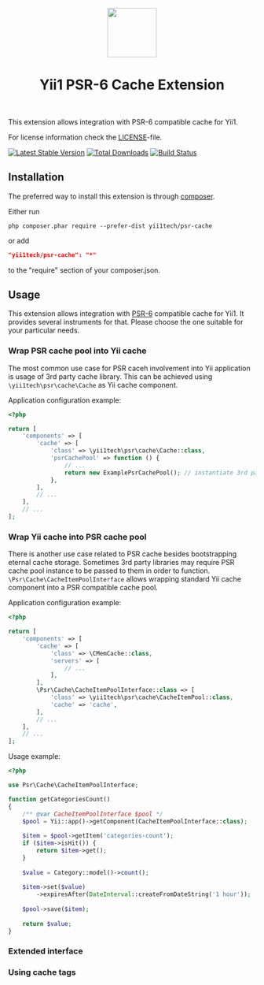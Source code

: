 <p align="center">
    <a href="https://github.com/yii1tech" target="_blank">
        <img src="https://avatars.githubusercontent.com/u/134691944" height="100px">
    </a>
    <h1 align="center">Yii1 PSR-6 Cache Extension</h1>
    <br>
</p>

This extension allows integration with PSR-6 compatible cache for Yii1.

For license information check the [LICENSE](LICENSE.md)-file.

[![Latest Stable Version](https://img.shields.io/packagist/v/yii1tech/psr-cache.svg)](https://packagist.org/packages/yii1tech/psr-cache)
[![Total Downloads](https://img.shields.io/packagist/dt/yii1tech/psr-cache.svg)](https://packagist.org/packages/yii1tech/psr-cache)
[![Build Status](https://github.com/yii1tech/psr-cache/workflows/build/badge.svg)](https://github.com/yii1tech/psr-cache/actions)


Installation
------------

The preferred way to install this extension is through [composer](http://getcomposer.org/download/).

Either run

```
php composer.phar require --prefer-dist yii1tech/psr-cache
```

or add

```json
"yii1tech/psr-cache": "*"
```

to the "require" section of your composer.json.


Usage
-----

This extension allows integration with [PSR-6](https://www.php-fig.org/psr/psr-6/) compatible cache for Yii1.
It provides several instruments for that. Please choose the one suitable for your particular needs.


### Wrap PSR cache pool into Yii cache <span id="wrap-psr-cache-pool-into-yii-cache"></span>

The most common use case for PSR caceh involvement into Yii application is usage of 3rd party cache library.
This can be achieved using `\yii1tech\psr\cache\Cache` as Yii cache component.

Application configuration example:

```php
<?php

return [
    'components' => [
        'cache' => [
            'class' => \yii1tech\psr\cache\Cache::class,
            'psrCachePool' => function () {
                // ...
                return new ExamplePsrCachePool(); // instantiate 3rd party cache library
            },
        ],
        // ...
    ],
    // ...
];
```


### Wrap Yii cache into PSR cache pool <span id="wrap-yii-cache-into-psr-cache-pool"></span>

There is another use case related to PSR cache besides bootstrapping eternal cache storage.
Sometimes 3rd party libraries may require PSR cache pool instance to be passed to them in order to function.
`\Psr\Cache\CacheItemPoolInterface` allows wrapping standard Yii cache component into a PSR compatible cache pool.

Application configuration example:

```php
<?php

return [
    'components' => [
        'cache' => [
            'class' => \CMemCache::class,
            'servers' => [
                // ...
            ],
        ],
        \Psr\Cache\CacheItemPoolInterface::class => [
            'class' => \yii1tech\psr\cache\CacheItemPool::class,
            'cache' => 'cache',
        ],
        // ...
    ],
    // ...
];
```

Usage example:

```php
<?php

use Psr\Cache\CacheItemPoolInterface;

function getCategoriesCount()
{
    /** @var CacheItemPoolInterface $pool */
    $pool = Yii::app()->getComponent(CacheItemPoolInterface::class);
    
    $item = $pool->getItem('categories-count');
    if ($item->isHit()) {
        return $item->get();
    }
    
    $value = Category::model()->count();
    
    $item->set($value)
        ->expiresAfter(DateInterval::createFromDateString('1 hour'));
    
    $pool->save($item);
    
    return $value;
}
```


### Extended interface <span id="extended-interface"></span>


### Using cache tags <span id="using-cache-tags"></span>

